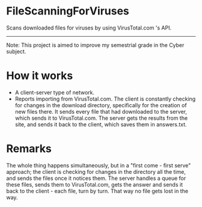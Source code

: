 # FileScanningForViruses
Scans downloaded files for viruses by using VirusTotal.com 's API.
____________________________________________________________________

Note: This project is aimed to improve my semestrial grade in the Cyber subject.

# How it works
 - A client-server type of network.
 - Reports importing from VirusTotal.com.
The client is constantly checking for changes in the download directory, specifically for the creation of new files there.
It sends every file that had downloaded to the server, which sends it to VirusTotal.com.
The server gets the results from the site, and sends it back to the client, which saves them in answers.txt.

# Remarks
The whole thing happens simultaneously, but in a "first come - first serve" approach; 
the client is checking for changes in the directory all the time, and sends the files once it notices them.
The server handles a queue for these files, sends them to VirusTotal.com, gets the answer and sends it back to the client - each file, turn by turn. That way no file gets lost in the way.
